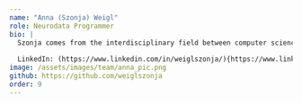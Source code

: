 ```yaml
---
name: "Anna (Szonja) Weigl"
role: Neurodata Programmer
bio: |
  Szonja comes from the interdisciplinary field between computer science and neuroscience. She holds a BSc and MSc in Info-bionics Engineering, and has experience in software development. She is keen to learn about and to build reliable, scalable, and maintainable data analysis tools and pipelines. Besides working at CatalystNeuro, she is also working at the Lyon Neuroscience Research Center (CRNL) as an Engineer in a research group interested in learning and memory in the field of Cognitive Neuroscience.
  
  LinkedIn: (https://www.linkedin.com/in/weiglszonja/){https://www.linkedin.com/in/weiglszonja/}
image: /assets/images/team/anna_pic.png
github: https://github.com/weiglszonja
order: 9
---
```

